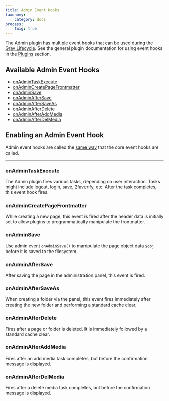```yaml
---
title: Admin Event Hooks
taxonomy:
    category: docs
process:
    twig: true
---
```


The Admin plugin has multiple event hooks that can be used during the [Grav Lifecycle](/plugins/grav-lifecycle).  See the general plugin documentation for using event hooks in the [Plugins](/plugins) section.

## Available Admin Event Hooks
* [onAdminTaskExecute](../admin-events#onAdminTaskExecute)
* [onAdminCreatePageFrontmatter](../admin-events#onAdminCreatePageFrontmatter)
* [onAdminSave](../admin-events#onAdminSave)
* [onAdminAfterSave](../admin-events#onAdminAfterSave)
* [onAdminAfterSaveAs](../admin-events#onAdminAfterSaveAs)
* [onAdminAfterDelete](../admin-events#onAdminAfterDelete)
* [onAdminAfterAddMedia](../admin-events#onAdminAfterAddMedia)
* [onAdminAfterDelMedia](../admin-events#onAdminAfterDelMedia)


## Enabling an Admin Event Hook
Admin event hooks are called the [same way](/plugins/plugin-tutorial#step-6-determine-if-the-plugin-should-run) that the core event hooks are called.


* * *

<a name="onAdminTaskExecute"></a>
### onAdminTaskExecute

The Admin plugin fires various tasks, depending on user interaction.  Tasks might include logout, login, save, 2faverify, etc.  After the task completes, this event hook fires.

<a name="onAdminCreatePageFrontmatter"></a>
### onAdminCreatePageFrontmatter

While creating a new page, this event is fired after the header data is initially set to allow plugins to programmatically manipulate the frontmatter.

<a name="onAdminSave"></a>
### onAdminSave

Use admin event `onAdminSave()` to manipulate the page object data `$obj` before it is saved to the filesystem.

<a name="onAdminAfterSave"></a>
### onAdminAfterSave

After saving the page in the administration panel, this event is fired.

<a name="onAdminAfterSaveAs"></a>
### onAdminAfterSaveAs

When creating a folder via the panel, this event fires immediately after creating the new folder and performing a standard cache clear.

<a name="onAdminAfterDelete"></a>
### onAdminAfterDelete

Fires after a page or folder is deleted.  It is immediately followed by a standard cache clear.

<a name="onAdminAfterAddMedia"></a>
### onAdminAfterAddMedia

Fires after an add media task completes, but before the confirmation message is displayed.

<a name="onAdminAfterDelMedia"></a>
### onAdminAfterDelMedia

Fires after a delete media task completes, but before the confirmation message is displayed.
